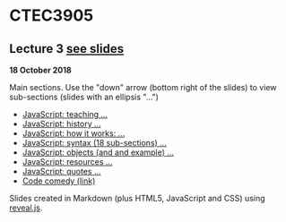 # CTEC3905

## Lecture 3 [see slides](https://ctec3905.github.io/03-lecture/)

**18 October 2018**

Main sections. Use the "down" arrow (bottom right of the slides) to view sub-sections (slides with an ellipsis "…")

- [JavaScript: teaching …](https://ctec3905.github.io/lecture_03/#/1)
- [JavaScript: history …](https://ctec3905.github.io/lecture_03/#/3)
- [JavaScript: how it works: …](https://ctec3905.github.io/lecture_03/#/4)
- [JavaScript: syntax (18 sub-sections) …](https://ctec3905.github.io/lecture_03/#/5)
- [JavaScript: objects (and and example) …](https://ctec3905.github.io/lecture_03/#/6)
- [JavaScript: resources …](https://ctec3905.github.io/lecture_03/#/7)
- [JavaScript: quotes …](https://ctec3905.github.io/lecture_03/#/8)
- [Code comedy (link)](https://ctec3905.github.io/lecture_03/#/9)

Slides created in Markdown (plus HTML5, JavaScript and CSS) using [reveal.js](https://revealjs.com/).

